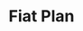 ---
title: "Fiat Plan"
url: /ciudad-autonoma-de-buenos-aires/fiat-plan-avenida-rivadavia/
shop: Autohaus
---